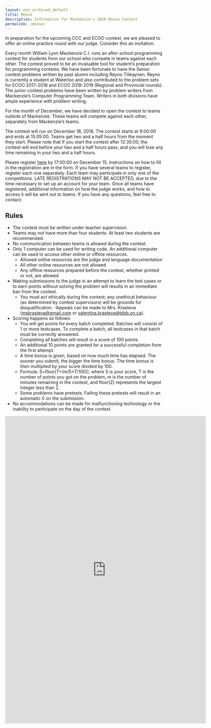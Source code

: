 ```yaml
---
layout: non_archived_default
title: Moose
description: Information for Mackenzie's 2018 Moose Contest
permalink: /moose/
---
```


In preparation for the upcoming CCC and ECOO contest, we are pleased to offer an online practice round with our judge. Consider this an invitation.

Every month William Lyon Mackenzie C.I. runs an after-school programming contest for students from our school who compete in teams against each other. The contest proved to be an invaluable tool for student’s preparation for programming contests. We have been fortunate to have the Senior contest problems written by past alumni including Reyno Tilikaynen. Reyno is currently a student at Waterloo and also contributed to the problem sets for ECOO 2017-2018 and ECOO 2018-2019 (Regional and Provincial rounds). The junior contest problems have been written by problem writers from Mackenzie’s Computer Programming Team. Writers in both divisions have ample experience with problem writing.

For the month of December, we have decided to open the contest to teams outside of Mackenzie. These teams will compete against each other, separately from Mackenzie’s teams.

The contest will run on December 18, 2018. The contest starts at 9:00:00 and ends at 15:05:00. Teams get two and a half hours from the moment they start. Please note that if you start the contest after 12:35:00, the contest will end before your two and a half hours pass, and you will lose any time remaining in your two and a half hours.

Please register [here](https://goo.gl/forms/J3YPkODXUdAOXwRo1) by 17:00:00 on December 15. Instructions on how to fill in the registration are in the form. If you have several teams to register, register each one separately. Each team may participate in only one of the competitions. LATE REGISTRATIONS MAY NOT BE ACCEPTED, due to the time necessary to set up an account for your team. Once all teams have registered, additional information on how the judge works, and how to access it will be sent out to teams. If you have any questions, feel free to contact:

## Rules

- The contest must be written under teacher supervision.
- Teams may not have more than four students. At least two students are recommended.
- No communication between teams is allowed during the contest.
- Only 1 computer can be used for writing code. An additional computer can be used to access other online or offline resources.
	- Allowed online resources are the judge and language documentation
	- All other online resources are not allowed
	- Any offline resources prepared before the contest, whether printed or not, are allowed
- Making submissions to the judge in an attempt to learn the test cases or to earn points without solving the problem will results in an immediate ban from the contest.
	- You must act ethically during the contest; any unethical behaviour (as determined by contest supervisors) will be grounds for disqualification.
		-Appeals can be made to Mrs. Krasteva ([mskrasteva@gmail.com](mailto:mskrasteva@gmail.com) or [valentina.krasteva@tdsb.on.ca](mailto:valentina.krasteva@tdsb.on.ca)).
- Scoring happens as follows:
	- You will get points for every batch completed. Batches will consist of 1 or more testcases. To complete a batch, all testcases in that batch must be correctly answered.
	- Completing all batches will result in a score of 100 points.
	- An additional 10 points are granted for a successful completion from the first attempt.
	- A time bonus is given, based on how much time has elapsed. The sooner you submit, the bigger the time bonus. The time bonus is then multiplied by your score divided by 100.
	- 	Formula: S=floor(T+(m/5×T/100)), where S is your score, T is the number of points you got on the problem, m is the number of minutes remaining in the contest, and floor(Z) represents the largest integer less than Z.
	- Some problems have pretests. Failing these pretests will result in an automatic 0 on the submission.
- No accommodations can be made for malfunctioning technology or the inability to participate on the day of the contest.

<iframe src="https://docs.google.com/forms/d/e/1FAIpQLSdzS2OTaePGJ8Re4-WR7MJ0p1jdIludjmIb8pI0wDxi94TrJA/viewform?embedded=true" width="640" height="980" frameborder="0" marginheight="0" marginwidth="0">Loading...</iframe>